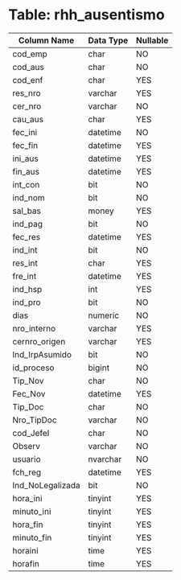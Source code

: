 # Table: rhh_ausentismo

| Column Name | Data Type | Nullable |
|-------------|-----------|----------|
| cod_emp | char | NO |
| cod_aus | char | NO |
| cod_enf | char | YES |
| res_nro | varchar | YES |
| cer_nro | varchar | NO |
| cau_aus | char | YES |
| fec_ini | datetime | NO |
| fec_fin | datetime | YES |
| ini_aus | datetime | YES |
| fin_aus | datetime | YES |
| int_con | bit | NO |
| ind_nom | bit | NO |
| sal_bas | money | YES |
| ind_pag | bit | NO |
| fec_res | datetime | YES |
| ind_int | bit | NO |
| res_int | char | YES |
| fre_int | datetime | YES |
| ind_hsp | int | YES |
| ind_pro | bit | NO |
| dias | numeric | NO |
| nro_interno | varchar | YES |
| cernro_origen | varchar | YES |
| Ind_IrpAsumido | bit | NO |
| id_proceso | bigint | NO |
| Tip_Nov | char | NO |
| Fec_Nov | datetime | YES |
| Tip_Doc | char | NO |
| Nro_TipDoc | varchar | NO |
| cod_JefeI | char | NO |
| Observ | varchar | NO |
| usuario | nvarchar | NO |
| fch_reg | datetime | YES |
| Ind_NoLegalizada | bit | NO |
| hora_ini | tinyint | YES |
| minuto_ini | tinyint | YES |
| hora_fin | tinyint | YES |
| minuto_fin | tinyint | YES |
| horaini | time | YES |
| horafin | time | YES |
